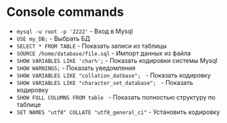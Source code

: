 # Console commands
* `mysql -u root -p '2222'` - Вход в Mysql
* `USE my_DB;` - Выбрать БД
* `SELECT * FROM TABLE` - Показать записи из таблицы
* `SOURCE /home/database/file.sql` - Импорт данных из файла
* `SHOW VARIABLES LIKE 'char%';` -  Показать кодировки системы Mysql
* `SHOW WARNINGS;` -  Показать уведомления
* `SHOW VARIABLES LIKE "collation_datbase"; ` - Показать кодировку
* `SHOW VARIABLES LIKE "character_set_database"; ` - Показать кодировку
* `SHOW FULL COLUMNS FROM table ` - Показать полностью структуру по таблице
* `SET NAMES "utf8" COLLATE "utf8_general_ci"` - Установить кодировку